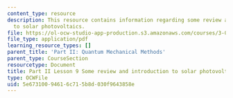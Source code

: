 ```yaml
---
content_type: resource
description: This resource contains information regarding some review and introduction
  to solar photovoltaics.
file: https://ol-ocw-studio-app-production.s3.amazonaws.com/courses/3-021j-introduction-to-modeling-and-simulation-spring-2012/5e67310094616c715b8d030f9643858e_MIT3_021JS11_L9.pdf
file_type: application/pdf
learning_resource_types: []
parent_title: 'Part II: Quantum Mechanical Methods'
parent_type: CourseSection
resourcetype: Document
title: Part II Lesson 9 Some review and introduction to solar photovoltaics
type: OCWFile
uid: 5e673100-9461-6c71-5b8d-030f9643858e
---
```

